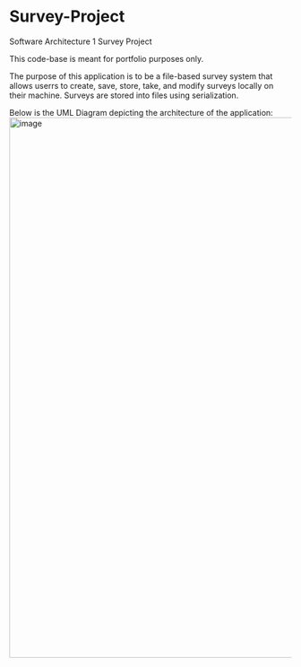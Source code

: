# Survey-Project
Software Architecture 1 Survey Project

This code-base is meant for portfolio purposes only. 

The purpose of this application is to be a file-based survey system that allows userrs to create, save, store, take, and modify surveys locally on their machine. Surveys are stored into files using serialization.

Below is the UML Diagram depicting the architecture of the application:
<img width="963" alt="image" src="https://github.com/jfs325/Survey-Project/assets/73313734/15228348-bc91-47f8-bd47-a7ab0d56cd05">
